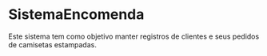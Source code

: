 # SistemaEncomenda
Este sistema tem como objetivo manter registros de clientes e seus pedidos de camisetas estampadas. 
